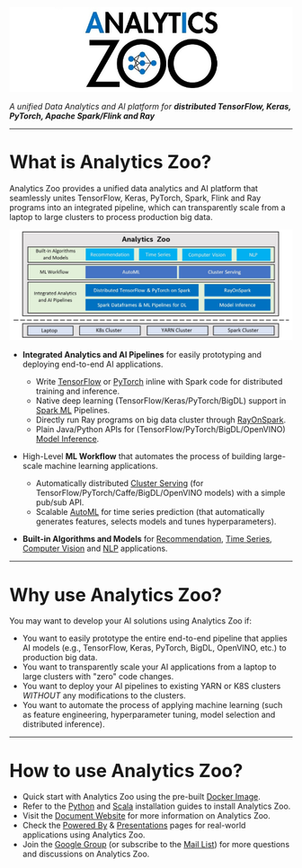 ![logo](Image/logo_s.jpg) 

_A unified Data Analytics and AI platform for **distributed TensorFlow, Keras, PyTorch, Apache Spark/Flink and Ray**_

---

# <font size="6"> What is Analytics Zoo? </font>

Analytics Zoo provides a unified data analytics and AI platform that seamlessly unites TensorFlow, Keras, PyTorch, Spark, Flink and Ray programs into an integrated pipeline, which can transparently scale from a laptop to large clusters to process production big data.



![blockdiagram](Image/blockdiagram.jpg) 


* **Integrated Analytics and AI Pipelines** for easily prototyping and deploying end-to-end AI applications. 
    * Write [TensorFlow](ProgrammingGuide/TFPark/tensorflow.md) or [PyTorch](ProgrammingGuide/pytorch.md) inline with Spark code for distributed training and inference.
    * Native deep learning (TensorFlow/Keras/PyTorch/BigDL) support in [Spark ML](ProgrammingGuide/nnframes.md) Pipelines.
    * Directly run Ray programs on big data cluster through [RayOnSpark](ProgrammingGuide/rayonspark.md). 
    * Plain Java/Python APIs for (TensorFlow/PyTorch/BigDL/OpenVINO) [Model Inference](ProgrammingGuide/inference.md). 

* High-Level **ML Workflow** that automates the process of building large-scale machine learning applications.
    * Automatically distributed [Cluster Serving](ClusterServingGuide/ProgrammingGuide.md) (for TensorFlow/PyTorch/Caffe/BigDL/OpenVINO models) with a simple pub/sub API. 
    * Scalable [AutoML](ProgrammingGuide/AutoML/overview.md) for time series prediction (that automatically generates features, selects models and tunes hyperparameters).

* **Built-in Algorithms and Models** for [Recommendation](APIGuide/Models/recommendation.md), [Time Series](APIGuide/Models/anomaly-detection.md), [Computer Vision](APIGuide/Models/object-detection.md) and [NLP](APIGuide/Models/seq2seq.md) applications.

---

# <font size="6">Why use Analytics Zoo? </font>

You may want to develop your AI solutions using Analytics Zoo if:

* You want to easily prototype the entire end-to-end pipeline that applies AI models (e.g., TensorFlow, Keras, PyTorch, BigDL, OpenVINO, etc.) to production big data.
* You want to transparently scale your AI applications from a laptop to large clusters with "zero" code changes.
* You want to deploy your AI pipelines to existing YARN or K8S clusters *WITHOUT* any modifications to the clusters.
* You want to automate the process of applying machine learning (such as feature engineering, hyperparameter tuning, model selection and distributed inference). 

---

# <font size="6">How to use Analytics Zoo? </font>

* Quick start with Analytics Zoo using the pre-built [Docker Image](DockerUserGuide/index.md).
* Refer to the [Python](PythonUserGuide/install.md) and [Scala](ScalaUserGuide/install.md) installation guides to install Analytics Zoo.
* Visit the [Document Website](https://analytics-zoo.github.io/) for more information on Analytics Zoo.
* Check the [Powered By](powered-by.md) & [Presentations](presentations.md) pages for real-world applications using Analytics Zoo.
* Join the [Google Group](https://groups.google.com/forum/#!forum/bigdl-user-group) (or subscribe to the [Mail List](mailto:bigdl-user-group+subscribe@googlegroups.com)) for more questions and discussions on Analytics Zoo.

